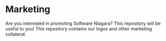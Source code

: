 # Marketing

Are you interested in promoting Software Niagara? This repository will be useful to you! This repository 
contains our logos and other marketing collateral.
